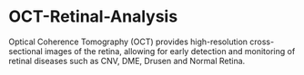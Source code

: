 # OCT-Retinal-Analysis
 Optical Coherence Tomography (OCT) provides high-resolution cross-sectional images of the retina, allowing for early detection and monitoring of retinal diseases such as CNV, DME, Drusen and Normal Retina.
